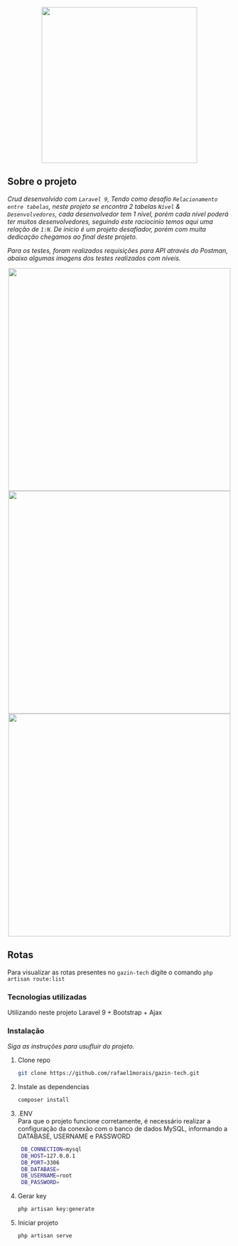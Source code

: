 <div id="top"></div>

<!-- PROJECT LOGO -->
<br />
<div align="center">
    <img src="https://laravel.com/img/logotype.min.svg" width="350">
</div>


<!-- ABOUT THE PROJECT -->
## Sobre o projeto

_Crud desenvolvido com `Laravel 9`, Tendo como desafio `Relacionamento entre tabelas`, neste projeto se encontra 2 tabelas `Nível` & `Desenvolvedores`, cada desenvolvedor tem 1 nível, porém cada nível poderá ter muitos desenvolvedores, seguindo este raciocinio temos aqui uma relação de `1:N`. De início é um projeto desafiador, porém com muita dedicação chegamos ao final deste projeto._

_Para os testes, foram realizados requisições para API através do Postman, abaixo algumas imagens dos testes realizados com níveis._
<div align="center">
    <img src="https://uploaddeimagens.com.br/images/004/302/027/full/Nivel_Get.png" width="500">
</div>
<div align="center">
    <img src="https://uploaddeimagens.com.br/images/004/302/030/full/N%C3%ADvel_Insert.png" width="500">
</div>
<div align="center">
    <img src="https://uploaddeimagens.com.br/images/004/302/031/full/Nivel_Delete.png" width="500">
</div>


## Rotas

Para visualizar as rotas presentes no `gazin-tech` digite o comando `php artisan route:list`


### Tecnologias utilizadas

Utilizando neste projeto Laravel 9 + Bootstrap + Ajax


### Instalação

_Siga as instruções para usufluir do projeto._

1. Clone repo
   ```sh
   git clone https://github.com/rafael1morais/gazin-tech.git
   ```
2. Instale as dependencias
   ```sh
   composer install
   ```
3. .ENV <br>
    Para que o projeto funcione corretamente, é necessário realizar a configuração da conexão com o banco de dados MySQL, informando a DATABASE, USERNAME e PASSWORD
   ```sh
    DB_CONNECTION=mysql
    DB_HOST=127.0.0.1
    DB_PORT=3306
    DB_DATABASE=
    DB_USERNAME=root
    DB_PASSWORD=
   ```
4. Gerar key
   ```sh
   php artisan key:generate
   ```  
5. Iniciar projeto
   ```sh
   php artisan serve
   ```  




